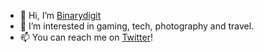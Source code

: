 - 👋 Hi, I’m [Binarydigit](@thebinarydigit)
- 👀 I’m interested in gaming, tech, photography and travel.
- 📫 You can reach me on [Twitter](https://twitter.com/binarydigit)!

<!---
thebinarydigit/thebinarydigit is a ✨ special ✨ repository because its `README.md` (this file) appears on your GitHub profile.
You can click the Preview link to take a look at your changes.
--->
